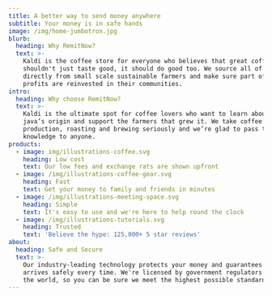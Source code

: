 ```yaml
---
title: A better way to send money anywhere
subtitle: Your money is in safe hands
image: /img/home-jumbotron.jpg
blurb:
  heading: Why RemitNow?
  text: >-
    Kaldi is the coffee store for everyone who believes that great coffee
    shouldn't just taste good, it should do good too. We source all of our beans
    directly from small scale sustainable farmers and make sure part of the
    profits are reinvested in their communities.
intro:
  heading: Why choose RemitNow?
  text: >-
    Kaldi is the ultimate spot for coffee lovers who want to learn about their
    java’s origin and support the farmers that grew it. We take coffee
    production, roasting and brewing seriously and we’re glad to pass that
    knowledge to anyone.
products:
  - image: img/illustrations-coffee.svg
    heading: Low cost
    text: Our low fees and exchange rats are shown upfront
  - image: /img/illustrations-coffee-gear.svg
    heading: Fast
    text: Get your money to family and friends in minutes
  - image: /img/illustrations-meeting-space.svg
    heading: Simple
    text: It's easy to use and we're here to help round the clock
  - image: /img/illustrations-tutorials.svg
    heading: Trusted
    text: 'Believe the hype: 125,000+ 5 star reviews'
about:
  heading: Safe and Secure
  text: >-
    Our industry-leading technology protects your money and guarantees it
    arrives safely every time. We're licensed by government regulators around
    the world, so you can be sure we meet the highest possible standards.
---
```


